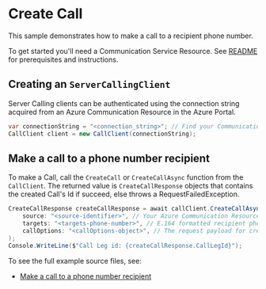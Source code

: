 # Create Call

This sample demonstrates how to make a call to a recipient phone number.

To get started you'll need a Communication Service Resource.  See [README][README] for prerequisites and instructions.

## Creating an `ServerCallingClient`

Server Calling clients can be authenticated using the connection string acquired from an Azure Communication Resource in the Azure Portal.

```C# Snippet:Azure_Communication_ServerCalling_Tests_Samples_CreateServerCallingClient
var connectionString = "<connection_string>"; // Find your Communication Services resource in the Azure portal
CallClient client = new CallClient(connectionString);
```

## Make a call to a phone number recipient

To make a Call, call the `CreateCall` or `CreateCallAsync` function from the `CallClient`. The returned value is `CreateCallResponse` objects that contains the created Call's Id if succeed, else throws a RequestFailedException.

```C# Snippet:Azure_Communication_Call_Tests_CreateCallAsync
CreateCallResponse createCallResponse = await callClient.CreateCallAsync(
    source: "<source-identifier>", // Your Azure Communication Resource Guid Id used to make a Call
    targets: "<targets-phone-number>", // E.164 formatted recipient phone number
    callOptions: "<callOptions-object>", // The request payload for creating a call.
);
Console.WriteLine($"Call Leg id: {createCallResponse.CallLegId}");
```

To see the full example source files, see:

* [Make a call to a phone number recipient](Sample1_CallClient.cs)

[README]: https://github.com/Azure/azure-sdk-for-net/blob/master/sdk/communication/Azure.Communication.Calling.Server/README.md#getting-started
